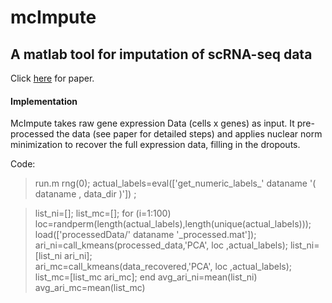 # mcImpute
## A matlab tool for imputation of scRNA-seq data 

Click [here](www.google.com) for paper.

#### Implementation
McImpute takes raw gene expression Data (cells x genes) as input. It pre-processed the data (see paper for detailed steps) and applies nuclear norm minimization to recover the full expression data, filling in the dropouts. 

Code:
> run.m
> rng(0);
>actual_labels=eval(['get_numeric_labels_' dataname '( dataname , data_dir )']) ; 

> list_ni=[]; list_mc=[];
> for (i=1:100) 
> loc=randperm(length(actual_labels),length(unique(actual_labels)));
> load(['processedData/' dataname '_processed.mat']);
> ari_ni=call_kmeans(processed_data,'PCA', loc ,actual_labels); list_ni=[list_ni ari_ni];      
> ari_mc=call_kmeans(data_recovered,'PCA', loc ,actual_labels); list_mc=[list_mc ari_mc];
> end
> avg_ari_ni=mean(list_ni)
> avg_ari_mc=mean(list_mc)